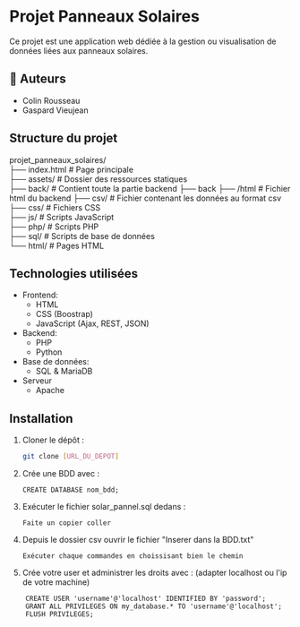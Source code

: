 # Projet Panneaux Solaires

Ce projet est une application web dédiée à la gestion ou visualisation de données liées aux panneaux solaires.

## 👥 Auteurs
  - Colin Rousseau
  - Gaspard Vieujean

## Structure du projet
projet_panneaux_solaires/  
├── index.html # Page principale  
├── assets/ # Dossier des ressources statiques  
├── back/ # Contient toute la partie backend
├── back ├── /html # Fichier html du backend
├── csv/ # Fichier contenant les données au format csv  
├── css/ # Fichiers CSS  
├── js/ # Scripts JavaScript   
├── php/ # Scripts PHP  
├── sql/ # Scripts de base de données  
└── html/ # Pages HTML  


## Technologies utilisées

- Frontend:
  - HTML
  - CSS (Boostrap)
  - JavaScript (Ajax, REST, JSON)
- Backend:
  - PHP
  - Python
- Base de données:
  - SQL & MariaDB
- Serveur
  - Apache

## Installation

1. Cloner le dépôt :
   ```bash
   git clone [URL_DU_DEPOT]

2. Crée une BDD avec :
    ```
    CREATE DATABASE nom_bdd;
    ```

3. Exécuter le fichier solar_pannel.sql dedans :
    ```
    Faite un copier coller
    ```

4. Depuis le dossier csv ouvrir le fichier "Inserer dans la BDD.txt"
    ```
    Exécuter chaque commandes en choissisant bien le chemin
    ```

5. Crée votre user et administrer les droits avec : (adapter localhost ou l'ip de votre machine)
  ```
      CREATE USER 'username'@'localhost' IDENTIFIED BY 'password';
      GRANT ALL PRIVILEGES ON my_database.* TO 'username'@'localhost';
      FLUSH PRIVILEGES;
  ```
